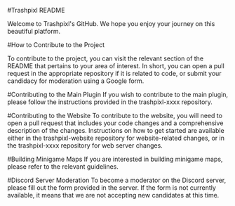 #Trashpixl README

Welcome to Trashpixl's GitHub. We hope you enjoy your journey on this beautiful platform.

#How to Contribute to the Project

To contribute to the project, you can visit the relevant section of the README that pertains to your area of interest. In short, you can open a pull request in the appropriate repository if it is related to code, or submit your candidacy for moderation using a Google form.

#Contributing to the Main Plugin
If you wish to contribute to the main plugin, please follow the instructions provided in the trashpixl-xxxx repository.

#Contributing to the Website
To contribute to the website, you will need to open a pull request that includes your code changes and a comprehensive description of the changes. Instructions on how to get started are available either in the trashpixl-website repository for website-related changes, or in the trashpixl-xxxx repository for web server changes.

#Building Minigame Maps
If you are interested in building minigame maps, please refer to the relevant guidelines.

#Discord Server Moderation
To become a moderator on the Discord server, please fill out the form provided in the server. If the form is not currently available, it means that we are not accepting new candidates at this time.
